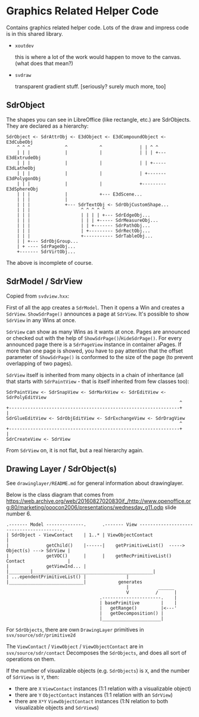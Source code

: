 # Graphics Related Helper Code

Contains graphics related helper code. Lots of the draw and impress code is in this shared library.

- `xoutdev`

    this is where a lot of the work would happen to move to the canvas. (what does that mean?)

- `svdraw`

    transparent gradient stuff. [seriously? surely much more, too]

## SdrObject

The shapes you can see in LibreOffice (like rectangle, etc.) are SdrObjects.
They are declared as a hierarchy:

    SdrObject <- SdrAttrObj <- E3dObject <- E3dCompoundObject <- E3dCubeObj
        ^ ^ ^             ^            ^              | | ^ ^
        | | |             |            |              | | | +--- E3dExtrudeObj
        | | |             |            |              | | +----- E3dLatheObj
        | | |             |            |              | +------- E3dPolygonObj
        | | |             |            |              +--------- E3dSphereObj
        | | |             |            +--- E3dScene...
        | | |             |
        | | |             +--- SdrTextObj <- SdrObjCustomShape...
        | | |                   ^ ^ ^ ^ ^
        | | |                   | | | | +--- SdrEdgeObj...
        | | |                   | | | +----- SdrMeasureObj...
        | | |                   | | +------- SdrPathObj...
        | | |                   | +--------- SdrRectObj...
        | | |                   +----------- SdrTableObj...
        | | +--- SdrObjGroup...
        | + ---- SdrPageObj...
        +------- SdrVirtObj...

The above is incomplete of course.

## SdrModel / SdrView

Copied from `svdview.hxx`:

  First of all the app creates a `SdrModel`.
  Then it opens a Win and creates a `SdrView`.
  `ShowSdrPage()` announces a page at `SdrView`.
  It's possible to show `SdrView` in any Wins at once.

  `SdrView` can show as many Wins as it wants at once. Pages are announced
  or checked out with the help of `ShowSdrPage()`/`HideSdrPage()`. For every announced
  page there is a `SdrPageView` instance in container aPages. If more than one page
  is showed, you have to pay attention that the offset parameter of `ShowSdrPage()`
  is conformed to the size of the page (to prevent overlapping of two pages).

`SdrView` itself is inherited from many objects in a chain of inheritance (all
that starts with `SdrPaintView` - that is itself inherited from few classes
too):

    SdrPaintView <- SdrSnapView <- SdrMarkView <- SdrEditView <- SdrPolyEditView
                                                                     ^
    +----------------------------------------------------------------+
    |
    SdrGlueEditView <- SdrObjEditView <- SdrExchangeView <- SdrDragView
                                                                     ^
    +----------------------------------------------------------------+
    |
    SdrCreateView <- SdrView

From `SdrView` on, it is not flat, but a real hierarchy again.

## Drawing Layer / SdrObject(s)

See `drawinglayer/README.md` for general information about drawinglayer.

Below is the class diagram that comes from
<https://web.archive.org/web/20160827020830if_/http://www.openoffice.org:80/marketing/ooocon2006/presentations/wednesday_g11.odp>
slide number 6.

    .------- Model --------------.      .------- View -----------------------------------------.
    | SdrObject - ViewContact    | 1..* | ViewObjectContact                                    |
    |              getChild()    |------|    getPrimitiveList()  -----> Object(s) ---> SdrView |
    |              getVOC()      |      |    getRecPrimitiveList()      Contact                |
    |              getViewInd... |      |________|_____________________________________________|
    | ...ependentPrimitiveList() |               |
    |____________________________|            generates
                                                 |           ______
                                                 V          /      |
                                       .----------------------.    |
                                       | basePrimitive        |    |
                                       |   getRange()         |<---'
                                       |   getDecomposition() |
                                       |______________________|

For `SdrObjects`, there are own `DrawingLayer` primitives in
`svx/source/sdr/primitive2d`

The `ViewContact` / `ViewObject` / `ViewObjectContact` are in `svx/source/sdr/contact`
Decomposes the `SdrObjects`, and does all sort of operations on them.

If the number of visualizable objects (e.g. `SdrObjects`) is `X`, and the number of
`SdrViews` is `Y`, then:

- there are `X` `ViewContact` instances (1:1 relation with a visualizable object)
- there are `Y` `ObjectContact` instances (1:1 relation with an `SdrView`)
- there are `X*Y` `ViewObjectContact` instances (1:N relation to both
  visualizable objects and `SdrView`s)
